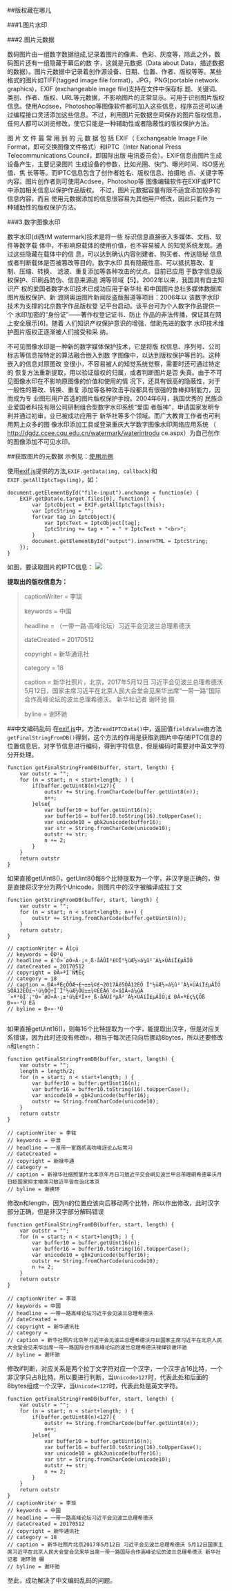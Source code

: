 ##版权藏在哪儿

###1.图片水印

###2.图片元数据

数码图片由一组数字数据组成,记录着图片的像素、色彩、灰度等，除此之外，数码图片还有一组隐藏于幕后的数 字，这就是元数据（Data about Data，描述数据的数据）。图片元数据中记录着创作源设备、日期、位置、作者、版权等等。某些格式的图片如TIFF(tagged image file format)，JPG，PNG(portable network graphics)，EXIF (exchangeable image file)支持在文件中保存标 题、关键词、类别、作者、版权、URL等元数据，不影响图片的正常显示。可用于识别图片版权信息。使用Acdsee，Photoshop等图像软件都可加入这些信息，程序员还可以通过编程接口灵活添加这些信息。不过，利用图片元数据空间保存的图片版权信息，任何人都可以浏览修改，使它只能是一种辅助性或者隐蔽性的版权保护方法。 

图 片 文 件 最 常 用 到 的 元 数 据 包 括 EXIF（ Exchangeable Image File Format，即可交换图像文件格式）和IPTC（Inter National Press Telecommunications Council，即国际出版 电讯委员会）。EXIF信息由图片生成设备产生，主要记录图片 生成设备的参数，比如光圈、快门、曝光时间、ISO感光值、焦 长等等。而IPTC信息包含了创作者姓名、版权信息、拍摄地 点、关键字等内容。图片创作者则可使用Acdsee，Photoshop等 图像编辑软件在EXIF或IPTC中添加相关信息以保护作品版权。 不过，图片元数据容量有限不适宜添加较多的信息内容，而且 使用元数据添加的信息很容易为其他用户修改，因此只能作为 一种辅助性的版权保护方法。

###3.数字图像水印

数字水印(di西tM watermark)技术是将一些 标识信息直接嵌入多媒体、文档、软件等数字载 体中，不影响原载体的使用价值，也不容易被人 的知觉系统发现。通过这些隐藏在载体中的信 息，可以达到确认内容创建者、购买者、传送隐秘 信息或者判断载体是否被篡改等目的。数字水印 具有隐蔽性高、可以抵抗篡改、复制、压缩、转换、 滤波、重复添加等各种攻击的优点。目前已应用 于数字信息版权保护、印刷品防伪、信息来源追 溯等领域【5】。2002年以来，我国具有自主知识产 权的爱国者数字水印技术已成功应用于新华社 和中国图片总社多媒体数据库图片版权保护、新 浪网奥运图片新闻反盗版报道等项目：2006年以 该数字水印技术为支撑的北京数字作品版权登 记平台启动。该平台可为个人数字作品提供一个 水印加密的“身份证”——著作权登记证书．防止 作品的非法传播，保证其在网上安全展示[6]。随着 人们知识产权保护意识的增强．借助先进的数字 水印技术维护图片版权正逐渐被人们接受和采 纳。 

不可见图像水印是一种新的数字媒体保护技术，它是将版 权信息、序列号、公司标志等信息按特定的算法融合嵌入到数 字图像中，以达到版权保护等目的。这种嵌入的信息对原图改 变很小，不容易被人的知觉系统觉察，需要时还可通过特定的 恢复方法重新提取，用以验证版权的归属，或者判断图片是否 失真。由于不可见图像水印在不影响原图像的价值和使用的情 况下，还具有很高的隐蔽性，对于一般性的篡改、转换、重复 添加等各种攻击手段都具有很强的鲁棒抑制能力，因而成为专 业图形用户首选的图片版权保护手段。2004年6月，我国优秀的 民族企业爱国者科技有限公司研制组合型数字水印系统“爱国 者版神”，申请国家发明专利并通过初审，业已被成功应用于 新华社等多个领域。而广大教育工作者也可利用网上众多的图 像水印添加工具或登录重庆大学数字图像水印网络应用系统 （ http://dgdz.ccee.cqu.edu.cn/watermark/waterintrodu ce.aspx）为自己创作的图像添加不可见水印。 

##获取图片的元数据
示例见：[使用示例](http://xxwu.tech/getExif/getExif.html)


使用[exif.js](https://github.com/SmartDoubleXiao/getExif/blob/master/exif.js)提供的方法,`EXIF.getData(img, callback)`和`EXIF.getAllIptcTags(img)`，如：


```
document.getElementById("file-input").onchange = function(e) {
    EXIF.getData(e.target.files[0], function() {
        var IptcObject = EXIF.getAllIptcTags(this);
        var IptcString = "";
        for(var tag in IptcObject){
        	var IptcText = IptcObject[tag];
        	IptcString += tag + " = " + IptcText + "<br>";
        }
        document.getElementById("output").innerHTML = IptcString;
    });
}

```
如图，要读取图片的IPTC信息：
![](http://ww4.sinaimg.cn/large/006tNc79ly1fftwu9cvqfj30p00iyn1x.jpg)

**提取出的版权信息为：**
>captionWriter = 李琰 
>
>keywords = 中国 
>
>headline = （一带一路·高峰论坛）习近平会见波兰总理希德沃 
>
>dateCreated = 20170512 
>
>copyright = 新华通讯社 
>
>category = 18 
>
>caption = 新华社照片，北京，2017年5月12日 习近平会见波兰总理希德沃 5月12日，国家主席习近平在北京人民大会堂会见来华出席“一带一路”国际合作高峰论坛的波兰总理希德沃。 新华社记者 谢环驰 摄 
>
>byline = 谢环驰

##中文编码乱码
在[exif.js](https://github.com/SmartDoubleXiao/getExif/blob/master/exif.js)中，方法`readIPTCData()`中，返回值`fieldValue`由方法`getFinalStringFromDB()`得到，这个方法的作用是获取到图片中存储IPTC信息的位置信息后，对字节信息进行编码，得到字符信息，但是编码时需要对中英文字符分开处理。

```
function getFinalStringFromDB(buffer, start, length) {        
    var outstr = "";
    for (n = start; n < start+length; ) {
        if(buffer.getUint8(n)<127){
            outstr += String.fromCharCode(buffer.getUint8(n));
            n++;
        }else{
            var buffer10 = buffer.getUint16(n);
            var buffer16 = buffer10.toString(16).toUpperCase();
            var unicode10 = gbk2unicode(buffer16);
            var str = String.fromCharCode(unicode10);
            outstr += str;           
            n += 2;
        }          
    }
    return outstr
}

```
如果直接getUint8()，getUint8()每8个比特提取为一个字，非汉字是正确的，但是直接将汉字分为两个Unicode，则图片中的汉字被编译成拉丁文

```
function getStringFromDB(buffer, start, length) {
    var outstr = "";
    for (n = start; n < start+length; n++) {
        outstr += String.fromCharCode(buffer.getUint8(n));            
    }
    return outstr;
}
    
// captionWriter = Àîçü 
// keywords = ÖÐ¹ú 
// headline = £¨Ò»´øÒ»Â·¡¤¸ß·åÂÛÌ³£©Ï°½üÆ½»á¼û²¨À¼×ÜÀíÏ£µÂÎÖ 
// dateCreated = 20170512 
// copyright = ÐÂ»ªÍ¨Ñ¶Éç 
// category = 18 
// caption = ÐÂ»ªÉçÕÕÆ¬£¬±±¾©£¬2017Äê5ÔÂ12ÈÕ Ï°½üÆ½»á¼û²¨À¼×ÜÀíÏ£µÂÎÖ 5ÔÂ12ÈÕ£¬¹ú¼ÒÖ÷Ï¯Ï°½üÆ½ÔÚ±±¾©ÈËÃñ´ó»áÌÃ»á¼ûÀ´»ª³öÏ¯¡°Ò»´øÒ»Â·¡±¹ú¼ÊºÏ×÷¸ß·åÂÛÌ³µÄ²¨À¼×ÜÀíÏ£µÂÎÖ¡£ ÐÂ»ªÉç¼ÇÕß Ð»»·³Û Éã 
// byline = Ð»»·³Û
    
```
如果直接getUint16()，则每16个比特提取为一个字，能提取出汉字，但是对应关系错误，因为此时还没有修改`n`，相当于每次还只向后挪动8bytes，所以还要修改`n`和`length`：

```
function getFinalStringFromDB(buffer, start, length) {        
    var outstr = "";
    length = length/2;
    for (n = start; n < start+length; ) {
        var buffer10 = buffer.getUint16(n);
        var buffer16 = buffer10.toString(16).toUpperCase();
        var unicode10 = gbk2unicode(buffer16);
        outstr += String.fromCharCode(unicode10);
    }
    return outstr
}

// captionWriter = 李铉 
// keywords = 中泄 
// headline = 一淮带一宦路贰高叻峰迓论厶坛常习 
// dateCreated = 
// copyright = 新禄华通 
// category = 
// caption = 新禄华社缯照掌片北本京年月日习敖近平交会峒见波兰甲总芾理硐希德挛沃月日眨国家抑主飨席习敖近平皆在诒北本京 
// byline = 谢换环
```
修改n和length，因为n的位置应该向后移动两个比特，所以作出修改，此时汉字部分正确，但是非汉字部分解码错误

```
function getFinalStringFromDB(buffer, start, length) {        
    var outstr = "";
    for (n = start; n < start+length; ) {
        var buffer10 = buffer.getUint16(n);
        var buffer16 = buffer10.toString(16).toUpperCase();
        var unicode10 = gbk2unicode(buffer16);
        outstr += String.fromCharCode(unicode10);
        n += 2;
    }
    return outstr
}

// captionWriter = 李琰 
// keywords = 中国 
// headline = 一带一路高峰论坛习近平会见波兰总理希德沃 
// dateCreated = 
// copyright = 新华通讯社 
// category = 
// caption = 新华社照片北京年习近平会见波兰总理希德沃月日国家主席习近平在北京人民大会堂会见来华出席一带一路国际合作高峰论坛的波兰总理希德沃禄缂钦谢环驰 
// byline = 谢环驰
```
修改if判断，对应关系是两个拉丁文字符对应一个汉字，一个汉字占16比特，一个非汉字只占8比特，所以要进行判断，当`Unicode>127`时，代表此处和后面的8bytes组成一个汉字，当`Unicode<127`时，代表此处是英文字符。

```
function getFinalStringFromDB(buffer, start, length) {        
    var outstr = "";
    for (n = start; n < start+length; ) {
        if(buffer.getUint8(n)<127){
            outstr += String.fromCharCode(buffer.getUint8(n));
            n++;
        }else{
            var buffer10 = buffer.getUint16(n);
            var buffer16 = buffer10.toString(16).toUpperCase();
            var unicode10 = gbk2unicode(buffer16);
            var str = String.fromCharCode(unicode10);
            outstr += str;           
            n += 2;
        }          
    }
    return outstr
}
// captionWriter = 李琰
// keywords = 中国
// headline = 一带一路高峰论坛习近平会见波兰总理希德沃
// dateCreated = 20170512
// copyright = 新华通讯社
// category = 18
// caption = 新华社照片北京2017年5月12日 习近平会见波兰总理希德沃 5月12日国家主席习近平在北京人民大会堂会见来华出席一带一路国际合作高峰论坛的波兰总理希德沃 新华社记者 谢环驰 摄 
// byline = 谢环驰

```
至此，成功解决了中文编码乱码的问题。




